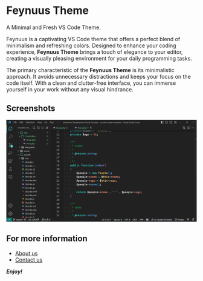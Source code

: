 # Feynuus Theme
A Minimal and Fresh VS Code Theme.

Feynuus is a captivating VS Code theme that offers a perfect blend of minimalism and refreshing colors. Designed to enhance your coding experience, **Feynuus Theme** brings a touch of elegance to your editor, creating a visually pleasing environment for your daily programming tasks.

The primary characteristic of the **Feynuus Theme** is its minimalistic approach. It avoids unnecessary distractions and keeps your focus on the code itself. With a clean and clutter-free interface, you can immerse yourself in your work without any visual hindrance.

## Screenshots

![Screenshot](https://raw.githubusercontent.com/BanadirTech/vscode-feynuus-theme/main/screenshot.png)

## For more information

* [About us](http://banadirtech.com/about-us)
* [Contact us](https://banadirtech.com/contact-us)

***Enjoy!***
